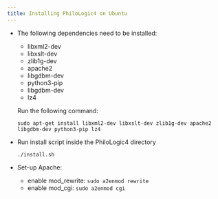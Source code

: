 ```yaml
---
title: Installing PhiloLogic4 on Ubuntu
---
```


-   The following dependencies need to be installed:

    -   libxml2-dev
    -   libxslt-dev
    -   zlib1g-dev
    -   apache2
    -   libgdbm-dev
    -   python3-pip
    -   libgdbm-dev
    -   lz4

    Run the following command:

    `sudo apt-get install libxml2-dev libxslt-dev zlib1g-dev apache2 libgdbm-dev python3-pip lz4`

-   Run install script inside the PhiloLogic4 directory

    `./install.sh`

-   Set-up Apache:
    -   enable mod_rewrite: `sudo a2enmod rewrite`
    -   enable mod_cgi: `sudo a2enmod cgi`
